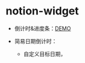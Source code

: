 <!--
 * @Author: your name
 * @Date: 2021-08-13 11:29:16
 * @LastEditTime: 2021-08-19 10:45:31
 * @LastEditors: Please set LastEditors
 * @Description: In User Settings Edit
 * @FilePath: /notion/README.md
-->
# notion-widget

- 倒计时&进度条：[DEMO](https://httishere.github.io/notion-widget/progress.html)

- 简易日期倒计时：
  - 自定义目标日期，